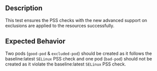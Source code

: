 ## Description

This test ensures the PSS checks with the new advanced support on exclusions are applied to the resources successfully.

## Expected Behavior

Two pods (`good-pod` & `excluded-pod`) should be created as it follows the baseline:latest `SELinux` PSS check and one pod (`bad-pod`) should not be created as it violate the baseline:latest `SELinux` PSS check.

